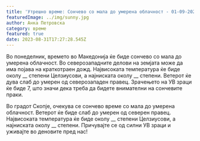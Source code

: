 ```yaml
---
title: 'Утрешно време: Сончево со мала до умерена облачност - 01-09-2023'
featuredImage: ../img/sunny.jpg
author: Анка Петровска
category: време
featured: true
date: 2023-08-31T17:27:28.545Z
---
```

Во понеделник, времето во Македонија ќе биде сончево со мала до умерена облачност. Во северозападните делови на земјата може да има појава на краткотраен дожд. Највисоката температура ќе биде околу __ степени Целзиусови, а најниската околу __ степени. Ветерот ќе дува слаб до умерен од северозападен правец. Зрачењето на УВ зраци ќе биде 7, што значи дека треба да бидете внимателни на сончевите праки.

Во градот Скопје, очекува се сончево време со мала до умерена облачност. Ветерот ќе биде слаб до умерен од северен правец. Највисоката температура ќе биде околу __ степени Целзиусови, а најниската околу __ степени. Причувајте се од силни УВ зраци и уживајте во деновите пред нас!
